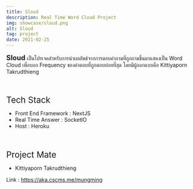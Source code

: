 ```yaml
---
title: Sloud
description: Real Time Word Cloud Project
img: showcase/sloud.png
alt: Sloud
tag: project
date: 2021-02-25
---
```


<b style="font-size:1.3em"> Sloud </b> เป็นโปรเจคสำหรับการนำผลลัพธ์จากการตอบคำถามที่ถูกถามขึ้นมาแสดงเป็น Word Cloud เพื่อบอก Frequency ของคำตอบที่ถูกตอบบ่อยที่สุด โดยมีผู้ออกแบบคือ Kittiyaporn Takrudthieng

<br/>
<p style="font-size:1.6em;margin-bottom:2%">Tech Stack</p>

- Front End Framework : NextJS
- Real Time Answer : SocketIO
- Host : Heroku

<br/>

<p style="font-size:1.6em;margin-bottom:2%">Project Mate</p>

- Kittiyaporn Takrudthieng

Link : https://aka.cscms.me/mungming